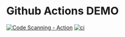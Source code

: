 
# Github Actions DEMO

[![Code Scanning - Action](https://github.com/malusama/action_demo/actions/workflows/codeql.yaml/badge.svg)](https://github.com/malusama/action_demo/actions/workflows/codeql.yaml)
[![ci](https://github.com/malusama/action_demo/actions/workflows/ci.yaml/badge.svg)](https://github.com/malusama/action_demo/actions/workflows/ci.yaml)
